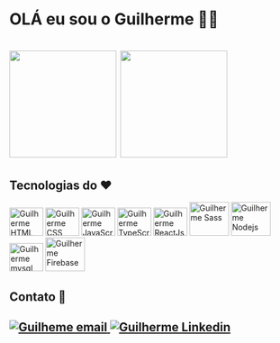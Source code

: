 <h1>OLÁ eu sou o Guilherme 👋🤗<h1>
  
  <div>
    <img height="190em" src="https://github-readme-stats.vercel.app/api?username=Guilherme-520&show_icons=true&theme=tokyonight" />
    <img height="190em" src="https://github-readme-stats.vercel.app/api/top-langs/?username=Guilherme-520&layout=compact&show_icons=true&theme=tokyonight" />
    </br>
  </div>
  
  <h2>Tecnologias do ♥️</h2>
  <div style="display: inline-block">
    <img width=60 height=50 alt="Guilherme HTML" src="https://cdn.jsdelivr.net/gh/devicons/devicon/icons/html5/html5-original.svg"/>
    <img width=60 height=50 alt="Guilherme CSS" src="https://cdn.jsdelivr.net/gh/devicons/devicon/icons/css3/css3-original.svg"/>
    <img width=60 height=50 alt="Guilherme JavaScript" src="https://cdn.jsdelivr.net/gh/devicons/devicon/icons/javascript/javascript-original.svg"/>
    <img width=60 height=50  alt="Guilherme TypeScript" src="https://cdn.jsdelivr.net/gh/devicons/devicon/icons/typescript/typescript-original.svg"/>
    <img width=60 height=50 alt="Guilherme ReactJs" src="https://cdn.jsdelivr.net/gh/devicons/devicon/icons/react/react-original.svg"/>
    <img width=70 height=60 alt="Guilherme Sass" src="https://cdn.jsdelivr.net/gh/devicons/devicon/icons/sass/sass-original.svg"/>
    <img width=70 height=60 alt="Guilherme Nodejs" src="https://cdn.jsdelivr.net/gh/devicons/devicon/icons/nodejs/nodejs-original.svg"/>
    <img width=60 height=50 alt="Guilherme mysql" src="https://cdn.jsdelivr.net/gh/devicons/devicon/icons/mysql/mysql-original.svg"/>
   <img width=70 height=60 alt="Guilherme Firebase" src="https://cdn.jsdelivr.net/gh/devicons/devicon/icons/firebase/firebase-plain.svg" />
  </div>
  </br>
  
  
  <h2>Contato 🤝<h2>
  <div style="display: inline-block">
    <a href="guilhermecordeiro520@gmail.com">
      <img alt="Guilheme email" src="https://img.shields.io/badge/Gmail-D14836?style=for-the-badge&logo=gmail&logoColor=white" target="_blank"/>
    </a>
    <a href="https://www.linkedin.com/in/guilherme-chaves-cordeiro/">
      <img alt="Guilherme Linkedin" src="https://img.shields.io/badge/LinkedIn-0077B5?style=for-the-badge&logo=linkedin&logoColor=white" target="_blank"/>
    </a>
    
  </div>
